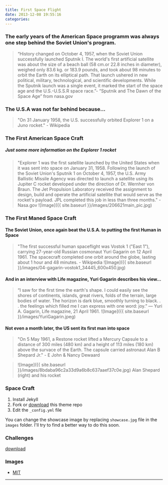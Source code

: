 ```yaml
---
title: First Space Flight
date: 2013-12-08 19:55:16
categories:
---
```



### The early years of the American Space programm was always one step behind the Soviet Union's program. 
    
>“History changed on October 4, 1957, when the Soviet Union successfully launched Sputnik I. The world's first artificial satellite was about the size of a beach ball (58 cm.or 22.8 inches in diameter), weighed only 83.6 kg. or 183.9 pounds, and took about 98 minutes to orbit the Earth on its elliptical path. That launch ushered in new political, military, technological, and scientific developments. While the Sputnik launch was a single event, it marked the start of the space age and the U.S.-U.S.S.R space race.”- “Sputnik and The Dawn of the Space Age” from nasa.gov
    
### The U.S.A was not far behind because...

>"On 31 January 1958, the U.S. successfully orbited Explorer 1 on a Juno rocket." - Wikipedia

### The First American Space Craft
##### Just some more information on the Explorer 1 rocket

>"Explorer 1 was the first satellite launched by the United States when it was sent into space on January 31, 1958. Following the launch of the Soviet Union's Sputnik 1 on October 4, 1957, the U.S. Army Ballistic Missile Agency was directed to launch a satellite using its Jupiter C rocket developed under the direction of Dr. Wernher von Braun. The Jet Propulsion Laboratory received the assignment to design, build and operate the artificial satellite that would serve as the rocket's payload. JPL completed this job in less than three months." -Nasa.gov
![Image]({{ site.baseurl }}/images/206621main_pic.jpg)

### The First Maned Space Craft
#### The Soviet Union, once again beat the U.S.A. to putting the first Human in Space

>"The first successful human spaceflight was Vostok 1 ("East 1"), carrying 27-year-old Russian cosmonaut Yuri Gagarin on 12 April 1961. The spacecraft completed one orbit around the globe, lasting about 1 hour and 48 minutes. - Wikipedia
> ![Image]({{ site.baseurl }}/images/04-gagarin-vostok1_34445_600x450.jpg)

#### And in an interview with Life magazine, Yuri Gagarin describes his view...

>“I saw for the first time the earth's shape. I could easily see the shores of continents, islands, great rivers, folds of the terrain, large bodies of water. The horizon is dark blue, smoothly turning to black. . . the feelings which filled me I can express with one word: joy.” — Yuri A. Gagarin, Life magazine, 21 April 1961.
![Image]({{ site.baseurl }}/images/YuriGagarin.jpeg) 

#### Not even a month later, the US sent its first man into space

>"On 5 May 1961, a Restone rocket lifted a Mercury Capsule to a distance of 300 miles (480 km) and a height of 113 miles (180 km) above the survace of the Earth. The capsule carried astronaut Alan B Shepard Jr."  - E John & Nancy Dewaard

>![Image]({{ site.baseurl }}/images/8bdaba96c2a33d9a6b8c637aaef37c0e.jpg) Alan Shepard (right) and his rocket

### Space Craft

1. Install Jekyll
2. Fork or [download](https://github.com/arnp/herring-cove/archive/master.zip) this theme repo
3. Edit the `_config.yml` file

You can change the showcase image by replacing `showcase.jpg` file in the `images` folder. I'll try to find a better way to do this soon.

### Challenges

[download](https://github.com/arnp/herring-cove/archive/master.zip)

### Images
* [MIT](http://opensource.org/licenses/MIT)

----------------
